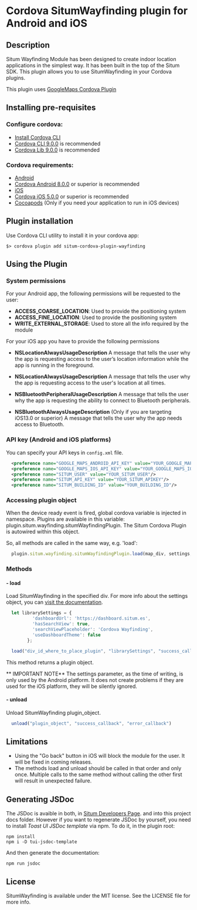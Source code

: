 # Cordova SitumWayfinding plugin for Android and iOS

## Description

Situm Wayfinding Module has been designed to create indoor location applications in the simplest way. It has been built in the top of the Situm SDK. This plugin allows you to use SitumWayfinding in your Cordova plugins.

This plugin uses [GoogleMaps Cordova Plugin](https://github.com/mapsplugin/cordova-plugin-googlemaps)

## Installing pre-requisites

### Configure cordova:

* [Install Cordova CLI](https://cordova.apache.org/docs/en/latest/guide/cli/index.html#installing-the-cordova-cli)
* [Cordova CLI 9.0.0](https://cordova.apache.org/announcements/2019/03/22/cordova-cli-release-9.0.0.html) is recommended
* [Cordova Lib 9.0.0](https://cordova.apache.org/announcements/2019/03/18/cordova-lib-release-9.0.0.html) is recommended

### Cordova requirements:

* [Android](https://cordova.apache.org/docs/en/latest/guide/platforms/android/#installing-the-requirements)
* [Cordova Android 8.0.0](https://cordova.apache.org/announcements/2019/02/16/cordova-android-release-8.0.0.html) or superior is recommended
* [iOS](https://cordova.apache.org/docs/en/latest/guide/platforms/android/#installing-the-requirements)
* [Cordova iOS 5.0.0](https://cordova.apache.org/announcements/2019/02/09/cordova-ios-release-5.0.0.html) or superior is recommended
* [Cocoapods](https://cocoapods.org/) (Only if you need your application to run in iOS devices)


## Plugin installation

Use Cordova CLI utility to install it in your cordova app:

    $> cordova plugin add situm-cordova-plugin-wayfinding

## Using the Plugin

### System permissions

For your Android app, the following permissions will be requested to the user:

  - **ACCESS_COARSE_LOCATION**: Used to provide the positioning system
  - **ACCESS_FINE_LOCATION**: Used to provide the positioning system
  - **WRITE_EXTERNAL_STORAGE**: Used to store all the info required by the module

For your iOS app you have to provide the following permissions

  - **NSLocationAlwaysUsageDescription**
    A message that tells the user why the app is requesting access to the user’s location information while the app is running in the foreground.

  - **NSLocationAlwaysUsageDescription**
    A message that tells the user why the app is requesting access to the user's location at all times.

  - **NSBluetoothPeripheralUsageDescription**
    A message that tells the user why the app is requesting the ability to connect to Bluetooth peripherals.

  - **NSBluetoothAlwaysUsageDescription** (Only if you are targeting iOS13.0 or superior)
    A message that tells the user why the app needs access to Bluetooth.


### API key (Android and iOS platforms)

  You can specify your API keys in `config.xml` file.

  ```xml
    <preference name="GOOGLE_MAPS_ANDROID_API_KEY" value="YOUR_GOOGLE_MAPS_ANDROID_KEY"/>
    <preference name="GOOGLE_MAPS_IOS_API_KEY" value="YOUR_GOOGLE_MAPS_IOS_KEY"/>
    <preference name="SITUM_USER" value="YOUR_SITUM_USER"/>
    <preference name="SITUM_API_KEY" value="YOUR_SITUM_APIKEY"/>
    <preference name="SITUM_BUILDING_ID" value="YOUR_BUILDING_ID"/>
  ```

### Accessing plugin object

When the device ready event is fired, global cordova variable is injected in namespace. Plugins are available in this variable: plugin.situm.wayfinding.situmWayfindingPlugin. The Situm Cordova Plugin is autowired within this object.

So, all methods are called in the same way, e.g. 'load':

```javascript
  plugin.situm.wayfinding.situmWayfindingPlugin.load(map_div, settings, function(success) {},function(error) {});
```

### Methods

#### - load

Load SitumWayfinding in the specified div. For more info about the settings object, you can [visit the documentation](https://developers.situm.es/sdk_documentation/wayfinding/javadoc/es/situm/wayfinding/LibrarySettings.html).

```javascript
  let librarySettings = {
          'dashboardUrl': 'https://dashboard.situm.es',
          'hasSearchView': true,
          'searchViewPlaceholder': 'Cordova Wayfinding',
          'useDashboardTheme': false
        };

  load("div_id_where_to_place_plugin", "librarySettings", "success_callback", "error_callback");
```

This method returns a plugin object.

** IMPORTANT NOTE** The settings parameter, as the time of writing, is only used by the Android platform. It does not create problems if they are used for the iOS platform, they will be silently ignored.

#### - unload

Unload SitumWayfinding plugin_object.

```javascript
  unload("plugin_object", "success_callback", "error_callback")
```

## Limitations

* Using the "Go back" button in iOS will block the module for the user. It will be fixed in coming releases.
* The methods load and unload should be called in that order and only once. Multiple calls to the same method without calling the other first will result in unexpected failure.

## Generating JSDoc

The JSDoc is avaible in both, in [Situm Developers Page](http://developers.situm.es/sdk_documentation/wayfinding/jsdoc/latest/SitumWayfindingPlugin.html). and into this project docs folder. However if you want to regenerate JSDoc by yourself, you need to install *Toast UI JSDoc template* via npm. To do it, in the plugin root:

```
npm install
npm i -D tui-jsdoc-template
```

And then generate the documentation:
```
npm run jsdoc
```

## License

SitumWayfinding is available under the MIT license. See the LICENSE file for more info.
